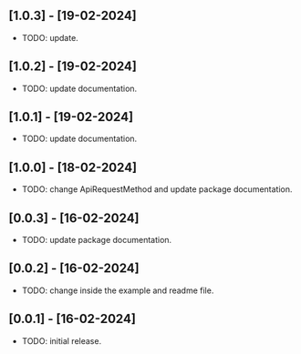 ## [1.0.3] - [19-02-2024]

* TODO: update.

## [1.0.2] - [19-02-2024]

* TODO: update documentation.

## [1.0.1] - [19-02-2024]

* TODO: update documentation.

## [1.0.0] - [18-02-2024]

* TODO: change ApiRequestMethod and update package documentation.

## [0.0.3] - [16-02-2024]

* TODO: update package documentation.

## [0.0.2] - [16-02-2024]

* TODO: change inside the example and readme file.

## [0.0.1] - [16-02-2024]

* TODO: initial release.
